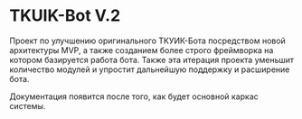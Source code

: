 # TKUIK-Bot V.2

Проект по улучшению оригинального ТКУИК-Бота посредством новой архитектуры MVP, а также созданием более строго фреймворка на котором базируется работа бота. Также эта итерация проекта уменьшит количество модулей и упростит  дальнейшую поддержку и расширение бота.

Документация появится после того, как будет основной каркас системы.
